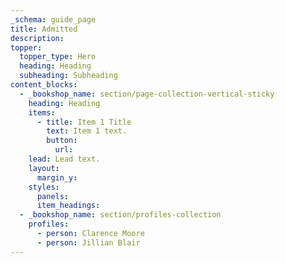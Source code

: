 ```yaml
---
_schema: guide_page
title: Admitted
description:
topper:
  topper_type: Hero
  heading: Heading
  subheading: Subheading
content_blocks:
  - _bookshop_name: section/page-collection-vertical-sticky
    heading: Heading
    items:
      - title: Item 1 Title
        text: Item 1 text.
        button:
          url:
    lead: Lead text.
    layout:
      margin_y:
    styles:
      panels:
      item_headings:
  - _bookshop_name: section/profiles-collection
    profiles:
      - person: Clarence Moore
      - person: Jillian Blair
---
```


